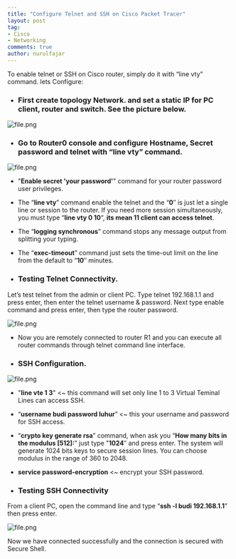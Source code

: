 ```yaml
---
title: "Configure Telnet and SSH on Cisco Packet Tracer"
layout: post
tag:
- Cisco
- Networking
comments: true
author: nurulfajar
---
```

To enable telnet or SSH on Cisco router, simply do it with “line vty” command.
lets Configure:

* ### First create topology Network. and set a static IP for PC client, router and switch. See the picture below.

![file.png]({{site.baseurl}}/assets/images/topology.png)

* ### Go to Router0 console and configure Hostname, Secret password and telnet with “line vty” command.

![file.png]({{site.baseurl}}/assets/images/router-telnet-config.png)

* "**Enable secret 'your password'**" command for your router password user privileges.
* The “**line vty**” command enable the telnet and the “**0**″ is just let a single line or session to the router.
If you need more session simultaneously, you must type “**line vty 0 10**“, **its mean 11 client can access telnet**.
* The “**logging synchronous**” command stops any message output from splitting your typing.
* The “**exec-timeout**” command just sets the time-out limit on the line from the default to “**10**″ minutes.

* ### Testing Telnet Connectivity.
Let’s test telnet from the admin or client PC. Type telnet 192.168.1.1 and press enter, then enter the telnet username & password. Next type enable command and press enter, then type the router password.

![file.png]({{site.baseurl}}/assets/images/telnet.png)
* Now you are remotely connected to router R1 and you can execute all router commands through telnet command line interface.

* ### SSH Configuration.

![file.png]({{site.baseurl}}/assets/images/ssh-configuration.png)

* "**line vte 1 3**" <~ this command will set only line 1 to 3 Virtual Teminal Lines can access SSH.
* “**username budi password luhur**” <~ this your username and password for SSH access.
* “**crypto key generate rsa**” command, when ask you “**How many bits in the modulus [512]:**” just type "**1024**″ and press enter. The system will generate 1024 bits keys to secure session lines. You can choose modulus in the range of 360 to 2048.
* **service password-encryption** <~ encrypt your SSH password.

* ### Testing SSH Connectivity
From a client PC, open the command line and type “**ssh -l budi 192.168.1.1**” then press enter.

![file.png]({{site.baseurl}}/assets/images/ssh.png)

Now we have connected successfully and the connection is secured with Secure Shell.
